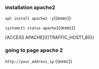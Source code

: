 
### installation apache2
`apt install apache2 -y`{{exec}}

`systemctl status apache2`{{exec}}

[ACCESS APACHE]({{TRAFFIC_HOST1_80}}


### going to page apache 2
`http://your_address_ip` 
{{exec}}

